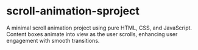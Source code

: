 # scroll-animation-sproject
A minimal scroll animation project using pure HTML, CSS, and JavaScript. Content boxes animate into view as the user scrolls, enhancing user engagement with smooth transitions.
